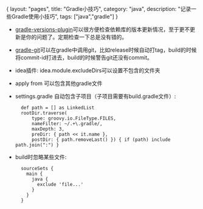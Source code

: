 {
layout: "pages",
title: "Gradle小技巧",
category: "java",
description: "记录一些Gradle使用小技巧",
tags: ["java","gradle"]
}

- [gradle-versions-plugin](https://github.com/ben-manes/gradle-versions-plugin)可以很方便检查依赖库的版本更新情况，至于更不更新是你的问题了。定期检查一下总是没有错的。
- [gradle-git](https://github.com/ajoberstar/gradle-git)可以在gradle中调用git，比如release时候自动打tag，build的时候将commit-id打进去，build的时候警告git还没有commit。
- idea插件: idea.module.excludeDirs可以设置不包含的文件夹
- apply from 可以包含其他gradle文件
- settings.gradle 自动包含子项目（子项目需要有build.gradle文件）:

        def path = [] as LinkedList
        rootDir.traverse(
            type: groovy.io.FileType.FILES,
            nameFilter: ~/.+\.gradle/,
            maxDepth: 3,
            preDir: { path << it.name },
            postDir: { path.removeLast() }) { if (path) include path.join(":") }

- build时忽略某些文件:
    
        sourceSets {
          main {
            java {
              exclude 'file...'
            }
          }
        }

